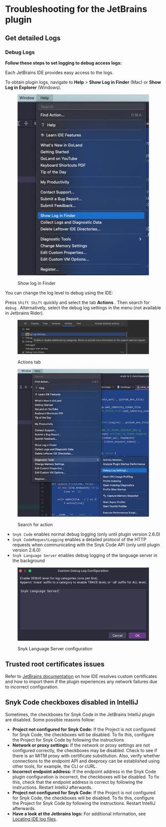 # Troubleshooting for the JetBrains plugin

## Get detailed Logs

### Debug Logs

**Follow these steps to set logging to debug access logs:**

Each JetBrains IDE provides easy access to the logs.

To obtain plugin logs, navigate to **Help** > **Show Log in Finder** (Mac) or **Show Log in Explorer** (Windows).

<figure><img src="../../../.gitbook/assets/image (487).png" alt="Show log in Finder"><figcaption><p>Show log in Finder</p></figcaption></figure>

You can change the log level to debug using the IDE:

Press `Shift Shift` quickly and select the tab **Actions** . Then search for `debug` . Alternatively, select the debug log settings in the menu (not available in Jetbrains Rider).

<figure><img src="../../../.gitbook/assets/image (488).png" alt="Actions tab"><figcaption><p>Actions tab</p></figcaption></figure>

<figure><img src="../../../.gitbook/assets/image (489).png" alt="Search for action"><figcaption><p>Search for action</p></figcaption></figure>

* `Snyk Code` enables normal debug logging (only until plugin version 2.6.0)
* `Snyk CodeRequestLogging` enables a detailed protocol of the HTTP requests when communicating with the Snyk Code API (only until plugin version 2.6.0)
* `Snyk Language Server` enables debug logging of the language server in the background

<figure><img src="../../../.gitbook/assets/image (490).png" alt="Snyk Language Server configuration"><figcaption><p>Snyk Language Server configuration</p></figcaption></figure>

## Trusted root certificates issues

Refer to [JetBrains documentation](https://www.jetbrains.com/help/idea/ssl-certificates.html) on how IDE resolves custom certificates and how to import them if the plugin experiences any network failures due to incorrect configuration.

## Snyk Code checkboxes disabled in IntelliJ

Sometimes, the checkboxes for Snyk Code in the JetBrains IntelliJ plugin are disabled. Some possible reasons follow:

* **Project not configured for Snyk Code:** If the Project is not configured for Snyk Code, the checkboxes will be disabled. To fix this, configure the Project for Snyk Code by following the instructions
* **Network or proxy settings:** If the network or proxy settings are not configured correctly, the checkboxes may be disabled. Check to see if there is an MITM proxy with certificate substitution. Also, verify whether connections to the endpoint API and deeproxy can be established using other tools, for example, the CLI or cURL.&#x20;
* **Incorrect endpoint address:** If the endpoint address in the Snyk Code plugin configuration is incorrect, the checkboxes will be disabled. To fix this, check that the endpoint address is correct by following the instructions. Restart IntelliJ afterwards.
* **Project not configured for Snyk Code:** If the Project is not configured for Snyk Code, the checkboxes will be disabled. To fix this, configure the Project for Snyk Code by following the instructions. Restart IntelliJ afterwards.
* **Have a look at the Jetbrains logs:** For additional information, see  [Locating IDE log files](https://intellij-support.jetbrains.com/hc/en-us/articles/207241085-Locating-IDE-log-files).
